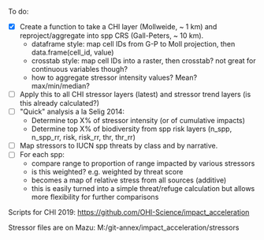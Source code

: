 To do:

* [X] Create a function to take a CHI layer (Mollweide, ~ 1 km) and reproject/aggregate into spp CRS (Gall-Peters, ~ 10 km).
    * dataframe style: map cell IDs from G-P to Moll projection, then data.frame(cell_id, value)
    * crosstab style: map cell IDs into a raster, then crosstab? not great for continuous variables though?
    * how to aggregate stressor intensity values?  Mean? max/min/median?
* [ ] Apply this to all CHI stressor layers (latest) and stressor trend layers (is this already calculated?)
* [ ] "Quick" analysis a la Selig 2014:
  * Determine top X% of stressor intensity (or of cumulative impacts)
  * Determine top X% of biodiversity from spp risk layers (n_spp, n_spp_rr, risk, risk_rr, thr, thr_rr)
* [ ] Map stressors to IUCN spp threats by class and by narrative.
* [ ] For each spp:
    * compare range to proportion of range impacted by various stressors
    * is this weighted? e.g. weighted by threat score
    * becomes a map of relative stress from all sources (additive)
    * this is easily turned into a simple threat/refuge calculation but allows more flexibility for further comparisons
    
Scripts for CHI 2019: https://github.com/OHI-Science/impact_acceleration

Stressor files are on Mazu: M:/git-annex/impact_acceleration/stressors
